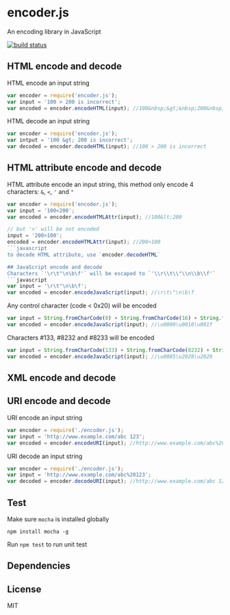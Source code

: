 encoder.js
=======

An encoding library in JavaScript

[![build status](https://travis-ci.org/liushuping/encoder.js.svg)](https://travis-ci.org/liushuping/encoder.js.svg)

## HTML encode and decode
HTML encode an input string
```javascript
var encoder = require('encoder.js');
var input = '100 > 200 is incorrect';
var encoded = encoder.encodeHTML(input); //100&nbsp;&gt;&nbsp;200&nbsp;is&nbsp;incorrect
```

HTML decode an input string
```javascript
var encoder = require('encoder.js');
var intput = '100 &gt; 200 is incorrect';
var decoded = encoder.decodeHTML(input); //100 > 200 is incorrect
```

## HTML attribute encode and decode
HTML attribute encode an input string, this method only encode 4 characters: `&`, `<`, `'` and `"`
```javascript
var encoder = require('encoder.js');
var input = '100<200';
var encoded = encoder.encodeHTMLAttr(input); //100&lt;200

// but '>' will be not encoded
input = '200>100';
encoded = encoder.encodeHTMLAttr(input); //200>100
```javascript
to decode HTML attribute, use `encoder.decodeHTML`

## JavaScript encode and decode
Characters `'\r\t"\n\b\f'` will be escaped to `'\\r\\t\\"\\n\\b\\f'`
```javascript
var input = '\r\t"\n\b\f';
var encoded = encoder.encodeJavaScript(input); //\r\t\"\n\b\f
```
Any control character (code < 0x20) will be encoded
```javascript
var input = String.fromCharCode(0) + String.fromCharCode(16) + String.fromCharCode(31);
var encoded = encoder.encodeJavaScript(input); //\u0000\u0010\u001f
```
Characters #133, #8232 and #8233 will be encoded
```javascript
var input = String.fromCharCode(133) + String.fromCharCode(8232) + String.fromCharCode(8233);
var encoded = encoder.encodeJavaScript(input); //\u0085\u2028\u2029
```

## XML encode and decode

## URI encode and decode
URI encode an input string
```javascript
var encoder = require('./encoder.js');
var input = 'http://www.example.com/abc 123';
var encoded = encoder.encodeURI(input); //http://www.example.com/abc%20123
```

URI decode an input string
```javascript
var encoder = require('./encoder.js');
var input = 'http://www.example.com/abc%20123';
var decoded = encoder.decodeURI(input); //http://www.example.com/abc 123
```

## Test
Make sure `mocha` is installed globally
```
npm install mocha -g
```
Run `npm test` to run unit test

## Dependencies

## License
MIT

